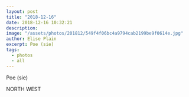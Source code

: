 ```yaml
---
layout: post
title: "2018-12-16"
date: 2018-12-16 10:32:21
description: 
image: "/assets/photos/201812/549f4f06bc4a9794cab2199be9f0614e.jpg"
author: Elise Plain
excerpt: Poe (sie)
tags: 
  - photos
  - all
---
```


Poe (sie)
<p></p>
NORTH WEST